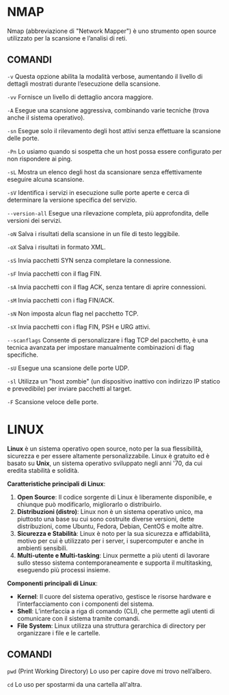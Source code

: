 # NMAP

Nmap (abbreviazione di "Network Mapper") è uno strumento open source utilizzato per la scansione e l’analisi di reti.

## COMANDI

```-v```
Questa opzione abilita la modalità verbose, aumentando il livello di dettagli mostrati durante l’esecuzione della scansione.

```-vv```
Fornisce un livello di dettaglio ancora maggiore.

```-A```
Esegue una scansione aggressiva, combinando varie tecniche (trova anche il sistema operativo).

```-sn```
Esegue solo il rilevamento degli host attivi senza effettuare la scansione delle porte.

```-Pn```
Lo usiamo quando si sospetta che un host possa essere configurato per non rispondere ai ping.

```-sL```
Mostra un elenco degli host da scansionare senza effettivamente eseguire alcuna scansione.

```-sV```
Identifica i servizi in esecuzione sulle porte aperte e cerca di determinare la versione specifica del servizio.

```--version-all```
Esegue una rilevazione completa, più approfondita, delle versioni dei servizi.

```-oN```
Salva i risultati della scansione in un file di testo leggibile.

```-oX```
Salva i risultati in formato XML.

```-sS```
Invia pacchetti SYN senza completare la connessione.

```-sF```
Invia pacchetti con il flag FIN.

```-sA```
Invia pacchetti con il flag ACK, senza tentare di aprire connessioni.

```-sM``` 
Invia pacchetti con i flag FIN/ACK.

```-sN```
Non imposta alcun flag nel pacchetto TCP.

```-sX```
Invia pacchetti con i flag FIN, PSH e URG attivi.

```--scanflags```
Consente di personalizzare i flag TCP del pacchetto, è una tecnica avanzata per impostare manualmente combinazioni di flag specifiche.

```-sU```
Esegue una scansione delle porte UDP.

```-sl```
Utilizza un "host zombie" (un dispositivo inattivo con indirizzo IP statico e prevedibile) per inviare pacchetti al target.

```-F```
Scansione veloce delle porte.

# LINUX

**Linux** è un sistema operativo open source, noto per la sua flessibilità, sicurezza e per essere altamente personalizzabile. Linux è gratuito ed è basato su **Unix**, un sistema operativo sviluppato negli anni '70, da cui eredita stabilità e solidità. 

**Caratteristiche principali di Linux**:
1. **Open Source**: Il codice sorgente di Linux è liberamente disponibile, e chiunque può modificarlo, migliorarlo o distribuirlo.
2. **Distribuzioni (distro)**: Linux non è un sistema operativo unico, ma piuttosto una base su cui sono costruite diverse versioni, dette distribuzioni, come Ubuntu, Fedora, Debian, CentOS e molte altre.
3. **Sicurezza e Stabilità**: Linux è noto per la sua sicurezza e affidabilità, motivo per cui è utilizzato per i server, i supercomputer e anche in ambienti sensibili.
4. **Multi-utente e Multi-tasking**: Linux permette a più utenti di lavorare sullo stesso sistema contemporaneamente e supporta il multitasking, eseguendo più processi insieme.

**Componenti principali di Linux**:
- **Kernel**: Il cuore del sistema operativo, gestisce le risorse hardware e l’interfacciamento con i componenti del sistema.
- **Shell**: L’interfaccia a riga di comando (CLI), che permette agli utenti di comunicare con il sistema tramite comandi.
- **File System**: Linux utilizza una struttura gerarchica di directory per organizzare i file e le cartelle.

## COMANDI

```pwd``` (Print Working Directory) Lo uso per capire dove mi trovo nell’albero.

```cd``` Lo uso per spostarmi da una cartella all'altra.


